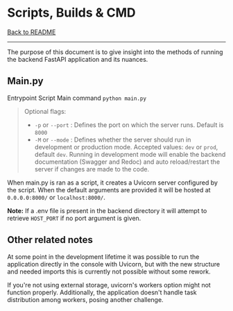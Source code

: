 # Scripts, Builds & CMD

[Back to README](../README.md)

---
The purpose of this document is to give insight into the methods of running the backend FastAPI application and its nuances.

## Main.py

Entrypoint Script
Main command `python main.py`
> Optional flags:
>
> * `-p` or `--port` : Defines the port on which the server runs. Default is `8000`
> * `-M` or `--mode` : Defines whether the server should run in development or production mode. Accepted values: `dev` or `prod`, default `dev`. Running in development mode will enable the backend documentation (Swagger and Redoc) and auto reload/restart the server if changes are made to the code.
>

When main.py is ran as a script, it creates a Uvicorn server configured by the script. When the default arguments are provided it will be hosted at `0.0.0.0:8000/` or `localhost:8000/`.

**Note:** If a .env file is present in the backend directory it will attempt to retrieve `HOST_PORT` if no port argument is given.

## Other related notes

At some point in the development lifetime it was possible to run the application directly in the console with Uvicorn, but with the new structure and needed imports this is currently not possible without some rework.

If you're not using external storage, uvicorn's workers option might not function properly. Additionally, the application doesn't handle task distribution among workers, posing another challenge.
